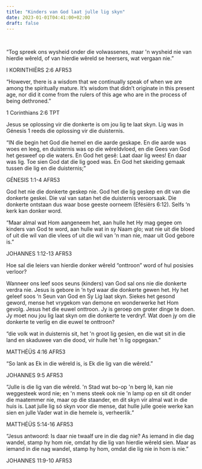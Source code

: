 ```yaml
---
title: "Kinders van God laat julle lig skyn"
date: 2023-01-01T04:41:00+02:00
draft: false
---
```

<html>
 <head></head>
 <body>
  <p>&nbsp;</p>
  <p>“Tog spreek ons wysheid onder die volwassenes, maar 'n wysheid nie van hierdie wêreld, of van hierdie wêreld se heersers, wat vergaan nie.”</p>
  <p>I KORINTHIËRS&nbsp;2:6&nbsp;AFR53</p>
  <p>“However, there is a wisdom that we continually speak of when we are among the spiritually mature. It’s wisdom that didn’t originate in this present age, nor did it come from the rulers of this age who are in the process of being dethroned.”</p>
  <p>1 Corinthians&nbsp;2:6&nbsp;TPT</p>
  <p>Jesus se oplossing vir die donkerte is om jou lig te laat skyn. Lig was in Génesis 1 reeds die oplossing vir die duisternis.</p>
  <p>“IN die begin het God die hemel en die aarde geskape. En die aarde was woes en leeg, en duisternis was op die wêreldvloed, en die Gees van God het gesweef op die waters. En God het gesê: Laat daar lig wees! En daar was lig. Toe sien God dat die lig goed was. En God het skeiding gemaak tussen die lig en die duisternis;”</p>
  <p>GÉNESIS&nbsp;1:1-4&nbsp;AFR53</p>
  <p>God het nie die donkerte geskep nie. God het die lig geskep en dit van die donkerte geskei. Die val van satan het die duisternis veroorsaak. Die donkerte ontstaan dus waar bose geeste oorneem (Efésiërs 6:12). Selfs ‘n kerk kan donker word.</p>
  <p>“Maar almal wat Hom aangeneem het, aan hulle het Hy mag gegee om kinders van God te word, aan hulle wat in sy Naam glo; wat nie uit die bloed of uit die wil van die vlees of uit die wil van 'n man nie, maar uit God gebore is.”</p>
  <p>JOHANNES&nbsp;1:12-13&nbsp;AFR53</p>
  <p>Hoe sal die leiers van hierdie donker wêreld “onttroon” word of hul posisies verloor?</p>
  <p>Wanneer ons leef soos seuns (kinders) van God sal ons nie die donkerte verdra nie. Jesus is gebore in ‘n tyd waar die donkerte gewen het. Hy het geleef soos ‘n Seun van God en Sy Lig laat skyn. Siekes het gesond geword, mense het vrygekom van demone en wonderwerke het Hom gevolg. Jesus het die euwel onttroon. Jy is geroep om groter dinge te doen. Jy moet nou jou lig laat skyn om die donkerte te verdryf. Wat doen jy om die donkerte te verlig en die euwel te onttroon?</p>
  <p>“die volk wat in duisternis sit, het 'n groot lig gesien, en die wat sit in die land en skaduwee van die dood, vir hulle het 'n lig opgegaan.”</p>
  <p>MATTHÉÜS&nbsp;4:16&nbsp;AFR53</p>
  <p>“So lank as Ek in die wêreld is, is Ek die lig van die wêreld.”</p>
  <p>JOHANNES&nbsp;9:5&nbsp;AFR53</p>
  <p>“Julle is die lig van die wêreld. 'n Stad wat bo-op 'n berg lê, kan nie weggesteek word nie; en 'n mens steek ook nie 'n lamp op en sit dit onder die maatemmer nie, maar op die staander, en dit skyn vir almal wat in die huis is. Laat julle lig só skyn voor die mense, dat hulle julle goeie werke kan sien en julle Vader wat in die hemele is, verheerlik.”</p>
  <p>MATTHÉÜS&nbsp;5:14-16&nbsp;AFR53</p>
  <p>“Jesus antwoord: Is daar nie twaalf ure in die dag nie? As iemand in die dag wandel, stamp hy hom nie, omdat hy die lig van hierdie wêreld sien. Maar as iemand in die nag wandel, stamp hy hom, omdat die lig nie in hom is nie.”</p>
  <p>JOHANNES&nbsp;11:9-10&nbsp;AFR53</p>
 </body>
</html>
